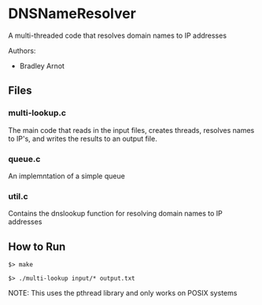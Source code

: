 # DNSNameResolver

A multi-threaded code that resolves domain names to IP addresses

Authors:
- Bradley Arnot


## Files
### multi-lookup.c
The main code that reads in the input files, creates threads, resolves names to IP's, and writes the results to an output file.

### queue.c
An implemntation of a simple queue

### util.c
Contains the dnslookup function for resolving domain names to IP addresses


## How to Run
`$> make`

`$> ./multi-lookup input/* output.txt`

NOTE: This uses the pthread library and only works on POSIX systems
